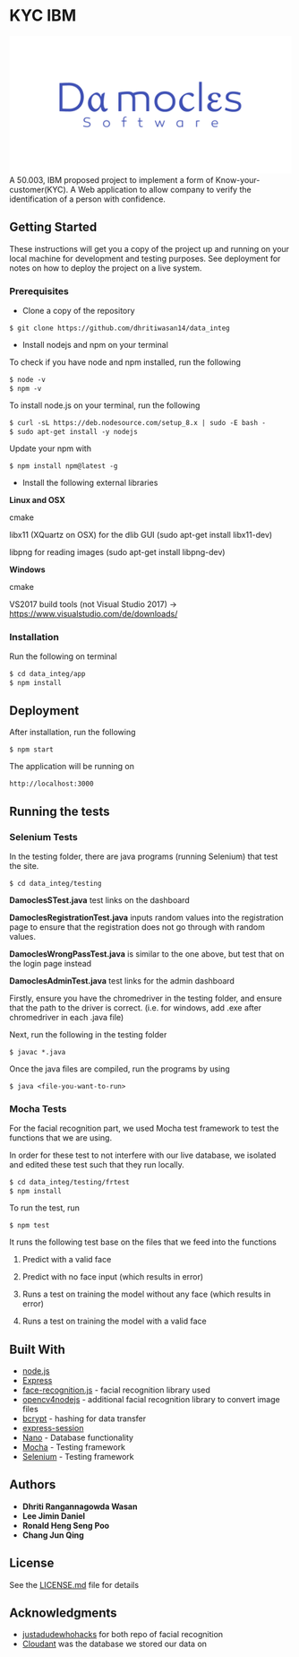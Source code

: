 # KYC IBM
![alt text](damocles.png)
A 50.003, IBM proposed project to implement a form of Know-your-customer(KYC). 
A Web application to allow company to verify the identification of a person with confidence.

## Getting Started

These instructions will get you a copy of the project up and running on your local machine for development and testing purposes. See deployment for notes on how to deploy the project on a live system.

### Prerequisites

* Clone a copy of the repository
```
$ git clone https://github.com/dhritiwasan14/data_integ
```
* Install nodejs and npm on your terminal

To check if you have node and npm installed, run the following
```
$ node -v
$ npm -v
```

To install node.js on your terminal, run the following

```
$ curl -sL https://deb.nodesource.com/setup_8.x | sudo -E bash -
$ sudo apt-get install -y nodejs
```
Update your npm with
```
$ npm install npm@latest -g
```

* Install the following external libraries

**Linux and OSX**

cmake

libx11 (XQuartz on OSX) for the dlib GUI (sudo apt-get install libx11-dev)

libpng for reading images (sudo apt-get install libpng-dev)

**Windows**

cmake

VS2017 build tools (not Visual Studio 2017) -> https://www.visualstudio.com/de/downloads/

### Installation
Run the following on terminal

```
$ cd data_integ/app
$ npm install
```

## Deployment


After installation, run the following

```
$ npm start
```

The application will be running on

```
http://localhost:3000
```

## Running the tests

### Selenium Tests
In the testing folder, there are java programs (running Selenium) that test the site.

```
$ cd data_integ/testing
```

**DamoclesSTest.java** test links on the dashboard

**DamoclesRegistrationTest.java** inputs random values into the registration page to ensure that the registration does not go through with random values.

**DamoclesWrongPassTest.java** is similar to the one above, but test that on the login page instead

**DamoclesAdminTest.java** test links for the admin dashboard

Firstly, ensure you have the chromedriver in the testing folder, and ensure that the path to the driver is correct. (i.e. for windows, add .exe after chromedriver in each .java file)

Next, run the following in the testing folder
```
$ javac *.java
```

Once the java files are compiled, run the programs by using
```
$ java <file-you-want-to-run>
```

### Mocha Tests
For the facial recognition part, we used Mocha test framework to test the functions that we are using.

In order for these test to not interfere with our live database, we isolated and edited these test such that they run locally.

```
$ cd data_integ/testing/frtest
$ npm install
```

To run the test, run
```
$ npm test
```

It runs the following test base on the files that we feed into the functions

1) Predict with a valid face

2) Predict with no face input (which results in error)

3) Runs a test on training the model without any face (which results in error)

4) Runs a test on training the model with a valid face

## Built With

* [node.js](https://nodejs.org/en/)
* [Express](https://expressjs.com/)
* [face-recognition.js](https://github.com/justadudewhohacks/face-recognition.js?files=1) - facial recognition library used
* [opencv4nodejs](https://github.com/justadudewhohacks/opencv4nodejs) - additional facial recognition library to convert image files
* [bcrypt](https://www.npmjs.com/package/bcrypt) - hashing for data transfer
* [express-session](https://www.npmjs.com/package/express-sessions)
* [Nano](https://www.npmjs.com/package/nano) - Database functionality
* [Mocha](https://mochajs.org/) - Testing framework
* [Selenium](https://www.seleniumhq.org/) - Testing framework

## Authors

* **Dhriti Rangannagowda Wasan**
* **Lee Jimin Daniel**
* **Ronald Heng Seng Poo**
* **Chang Jun Qing**


## License

See the [LICENSE.md](LICENSE.md) file for details

## Acknowledgments
* [justadudewhohacks](https://github.com/justadudewhohacks) for both repo of facial recognition
* [Cloudant](https://www.ibm.com/cloud/cloudant) was the database we stored our data on
